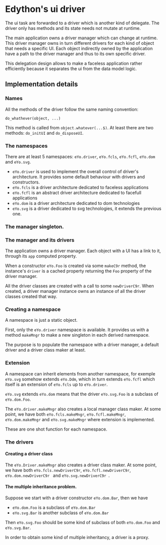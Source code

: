 # Edython's ui driver

The ui task are forwarded to a driver which is another kind of delegate. The driver only has methods and its state needs not mutate at runtime.

The main application owns a driver manager which can change at runtime.
This driver manager owns in turn different drivers for each kind of object that needs a specific UI. Each object indirectly owned by the application have a path to the driver manager and thus to its own specific driver.

This delegation design allows to make a faceless application rather efficiently because it separates the ui from the data model logic.

## Implementation details
### Names
All the methods of the driver follow the same naming convention:

	do_whathever(object, ...)

This method is called from `object.whatever(...$)`. At least there are two methods: `do_initUI` and `do_disposeUI`.

### The namespaces

There are at least 5 namespaces: `eYo.driver`, `eYo.fcls`, `eYo.fcfl`, `eYo.dom` and `eYo.svg`.

* `eYo.driver` is used to implement the overall control of driver's architecture. It provides some default behaviour with drivers and constructors.
* `eYo.fcls` is a driver architecture dedicated to faceless applications
* `eYo.fcfl` is an abstract driver architecture dedicated to facefull applications
* `eYo.dom` is a driver architecture dedicated to dom technologies
* `eYo.svg` is a driver dedicated to svg technologies, it extends the previous one.

### The manager singleton.

### The manager and its drivers

The application owns a driver manager. Each object with a UI has a link to it, through its `app` computed property.

When a constructor `eYo.Foo` is created via some `makeC9r` method, the instance's `driver` is a cached property returning the `Foo` property of the driver manager.

All the driver classes are created with a call to some `newDriverC9r`. When created, a driver manager instance owns an instance of all the driver classes created that way.

### Creating a namespace

A namespace is just a static object.

First, only the `eYo.driver` namespace is available.
It provides us with a method `makeMngr` to make a new singleton in each derived namespace.

The purpose is to populate the namespace with a driver manager, a default driver and a driver class maker at least.

### Extension

A namespace can inherit elements from another namespace, for exemple `eYo.svg` somehow extends `eYo.Ddm`, which in turn extends `eYo.fcfl` which itself is an extension of `eYo.fcls` up to `eYo.driver`.

`eYo.svg` extends `eYo.dom` means that the driver `eYo.svg.Foo` is a subclass of `eYo.dom.Foo`.

The `eYo.driver.makeMngr` also creates a local manager class maker. At some point, we have both
`eYo.fcls.makeMngr`, 
`eYo.fcfl.makeMngr`, 
`eYo.dom.makeMngr` and
`eYo.svg.makeMngr` where extension is implemented.

These are one shot function for each namespace.

### The drivers

#### Creating a driver class

The `eYo.Driver.makeMngr` also creates a driver class maker. At some point, we have both
`eYo.fcls.newDriverC9r`, 
`eYo.fcfl.newDriverC9r`, 
`eYo.dom.newDriverC9r ` and
`eYo.svg.newDriverC9r `.

#### The multiple inheritance problem.

Suppose we start with a driver constructor `eYo.dom.Bar`, then we have

* `eYo.dom.Foo` is a subclass of `eYo.dom.Bar`
* `eYo.svg.Bar` is another subclass of `eYo.dom.Bar`

Then `eYo.svg.Foo` should be some kind of subclass of both `eYo.dom.Foo` and `eYo.svg.Bar`.

In order to obtain some kind of multiple inheritancy, a driver is a proxy.
